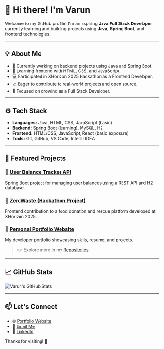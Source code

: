 # 👋 Hi there! I'm Varun

Welcome to my GitHub profile! I'm an aspiring **Java Full Stack Developer** currently learning and building projects using **Java**, **Spring Boot**, and frontend technologies.

---

## 💡 About Me

- 🔭 Currently working on backend projects using Java and Spring Boot.
- 🌱 Learning frontend with HTML, CSS, and JavaScript.
- 💻 Participated in XHorizon 2025 Hackathon as a Frontend Developer.
- 📈 Eager to contribute to real-world projects and open source.
- 🎯 Focused on growing as a Full Stack Developer.

---

## ⚙️ Tech Stack

- **Languages:** Java, HTML, CSS, JavaScript (basic)
- **Backend:** Spring Boot (learning), MySQL, H2
- **Frontend:** HTML/CSS, JavaScript, React (basic exposure)
- **Tools:** Git, GitHub, VS Code, IntelliJ IDEA

---

## 📁 Featured Projects

### 🔹 [User Balance Tracker API](https://github.com/varun-1729/user-balance-api)
Spring Boot project for managing user balances using a REST API and H2 database.

### 🔹 [ZeroWaste (Hackathon Project)](https://github.com/varun-1729/zerowaste-hackathon)
Frontend contribution to a food donation and rescue platform developed at XHorizon 2025.

### 🔹 [Personal Portfolio Website](https://varun-1729.github.io)
My developer portfolio showcasing skills, resume, and projects.

> 👉 Explore more in my [Repositories](https://github.com/varun-1729?tab=repositories)

---

## 📈 GitHub Stats

![Varun's GitHub Stats](https://github-readme-stats.vercel.app/api?username=varun-1729&show_icons=true&theme=default)

---

## 📫 Let's Connect

- 🌐 [Portfolio Website](https://varun-1729.github.io)
- 📧 [Email Me](mailto:your@email.com)
- 💼 [LinkedIn](https://linkedin.com/in/your-link)

Thanks for visiting! 🚀
